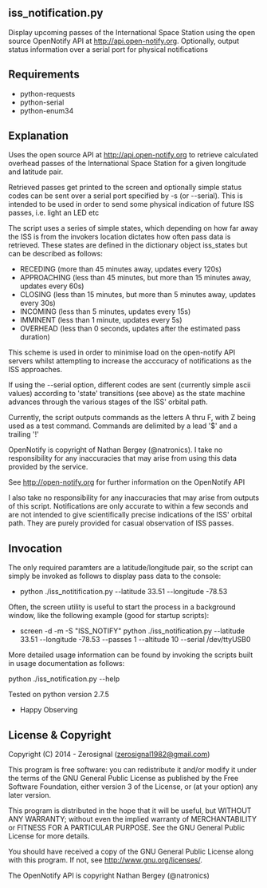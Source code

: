 iss_notification.py
------------------- 

Display upcoming passes of the International Space Station using the
open source OpenNotify API at http://api.open-notify.org. Optionally,
output status information over a serial port for physical notifications

Requirements
------------

- python-requests
- python-serial
- python-enum34

Explanation
-----------

Uses the open source API at http://api.open-notify.org to retrieve calculated
overhead passes of the International Space Station for a given longitude and
latitude pair.

Retrieved passes get printed to the screen and optionally simple status codes can
be sent over a serial port specified by -s (or --serial). This is intended to be
used in order to send some physical indication of future ISS passes, i.e. light an
LED etc

The script uses a series of simple states, which depending on how far away the ISS
is from the invokers location dictates how often pass data is retrieved. These 
states are defined in the dictionary object iss_states but can be described as 
follows:

- RECEDING 	(more than 45 minutes away, updates every 120s)
- APPROACHING   	(less than 45 minutes, but more than 15 minutes away, updates every 60s)
- CLOSING		(less than 15 minutes, but more than 5 minutes away, updates every 30s)
- INCOMING	(less than 5 minutes, updates every 15s)
- IMMINENT	(less than 1 minute, updates every 5s)
- OVERHEAD	(less than 0 seconds, updates after the estimated pass duration)

This scheme is used in order to minimise load on the open-notify API servers whilst 
attempting to increase the acccuracy of notifications as the ISS approaches.

If using the --serial option, different codes are sent (currently simple ascii values) 
according to 'state' transitions (see above) as the state machine advances through the
various stages of the ISS' orbital path.

Currently, the script outputs commands as the letters A thru F, with Z being used as a
test command. Commands are delimited by a lead '$' and a trailing '!'  

OpenNotify is copyright of Nathan Bergey (@natronics). I take no responsibility for any 
inaccuracies that may arise from using this data provided by the service. 

See http://open-notify.org for further information on the OpenNotify API

I also take no responsibility for any inaccuracies that may arise from outputs of this 
script. Notifications are only accurate to within a few seconds and are not intended to 
give scientifically precise indications of the ISS' orbital path. They are purely provided
for casual observation of ISS passes.

Invocation
----------

The only required paramters are a latitude/longitude pair, so the script can simply be
invoked as follows to display pass data to the console:

- python ./iss_notitification.py --latitude 33.51 --longitude -78.53

Often, the screen utility is useful to start the process in a background window, like the
following example (good for startup scripts):

- screen -d -m -S "ISS_NOTIFY" python ./iss_notification.py --latitude 33.51 --longitude -78.53
 --passes 1 --altitude 10 --serial /dev/ttyUSB0

More detailed usage information can be found by invoking the scripts built in usage 
documentation as follows:

python ./iss_notification.py --help

Tested on python version 2.7.5

- Happy Observing

License & Copyright
-------------------

Copyright (C) 2014 - Zerosignal (zerosignal1982@gmail.com)

This program is free software: you can redistribute it and/or modify
it under the terms of the GNU General Public License as published by
the Free Software Foundation, either version 3 of the License, or
(at your option) any later version.

This program is distributed in the hope that it will be useful,
but WITHOUT ANY WARRANTY; without even the implied warranty of
MERCHANTABILITY or FITNESS FOR A PARTICULAR PURPOSE.  See the
GNU General Public License for more details.

You should have received a copy of the GNU General Public License
along with this program.  If not, see <http://www.gnu.org/licenses/>.

The OpenNotify API is copyright Nathan Bergey (@natronics)

